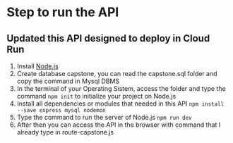 # Step to run the API
## Updated this API designed to deploy in Cloud Run
1. Install [Node.js](https://nodejs.org/en/)
2. Create database capstone, you can read the capstone.sql folder and copy the command in Mysql DBMS
3. In the terminal of your Operating Sistem, access the folder and type the command `npm init` to initialize your project on Node.js
4. Install all dependencies or modules that needed in this API `npm install --save express mysql nodemon`
5. Type the command to run the server of Node.js `npm run dev`
6. After then you can access the API in the browser with command that I already type in route-capstone.js